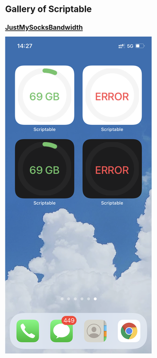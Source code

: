 # Gallery of Scriptable

## [JustMySocksBandwidth](https://github.com/YanxinTang/scriptable/tree/master/JustMySocksBandwidth)

![Tux, the Linux mascot](https://github.com/YanxinTang/scriptable/raw/master/JustMySocksBandwidth/screenshots/01.png)